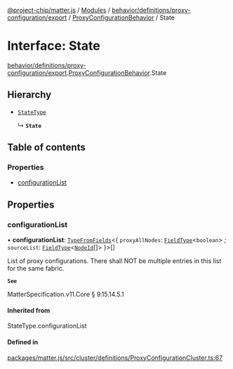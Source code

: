 [@project-chip/matter.js](../README.md) / [Modules](../modules.md) / [behavior/definitions/proxy-configuration/export](../modules/behavior_definitions_proxy_configuration_export.md) / [ProxyConfigurationBehavior](../modules/behavior_definitions_proxy_configuration_export.ProxyConfigurationBehavior.md) / State

# Interface: State

[behavior/definitions/proxy-configuration/export](../modules/behavior_definitions_proxy_configuration_export.md).[ProxyConfigurationBehavior](../modules/behavior_definitions_proxy_configuration_export.ProxyConfigurationBehavior.md).State

## Hierarchy

- [`StateType`](../modules/behavior_definitions_proxy_configuration_export._internal_.md#statetype)

  ↳ **`State`**

## Table of contents

### Properties

- [configurationList](behavior_definitions_proxy_configuration_export.ProxyConfigurationBehavior.State.md#configurationlist)

## Properties

### configurationList

• **configurationList**: [`TypeFromFields`](../modules/tlv_export.md#typefromfields)\<\{ `proxyAllNodes`: [`FieldType`](tlv_export.FieldType.md)\<`boolean`\> ; `sourceList`: [`FieldType`](tlv_export.FieldType.md)\<[`NodeId`](../modules/datatype_export.md#nodeid)[]\>  }\>[]

List of proxy configurations. There shall NOT be multiple entries in this list for the same fabric.

**`See`**

MatterSpecification.v11.Core § 9.15.14.5.1

#### Inherited from

StateType.configurationList

#### Defined in

[packages/matter.js/src/cluster/definitions/ProxyConfigurationCluster.ts:67](https://github.com/project-chip/matter.js/blob/5f71eedebdb9fa54338bde320c311bb359b7455d/packages/matter.js/src/cluster/definitions/ProxyConfigurationCluster.ts#L67)
